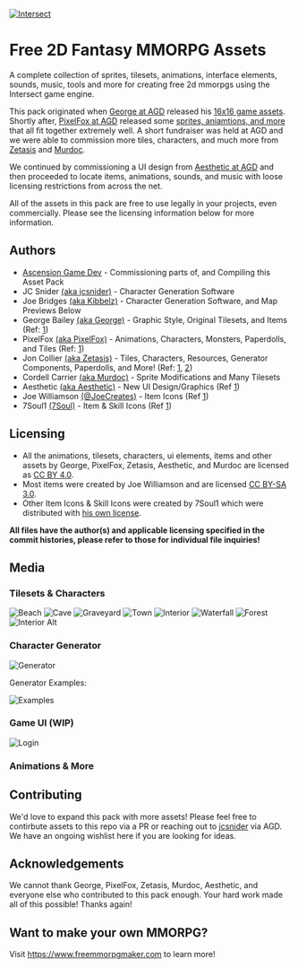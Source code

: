 [![Intersect](http://www.ascensiongamedev.com/resources/filehost/8dcd9a6999221846b43262b936fb1b88.png)](https://www.freemmorpgmaker.com)
# Free 2D Fantasy MMORPG Assets
A complete collection of sprites, tilesets, animations, interface elements, sounds, music, tools and more for creating free 2d mmorpgs using the Intersect game engine.

This pack originated when [George at AGD](https://www.ascensiongamedev.com/profile/20-george/) released his [16x16 game assets](https://www.ascensiongamedev.com/topic/742-16x16-custom-assets/). Shortly after, [PixelFox at AGD](https://www.ascensiongamedev.com/profile/264-pixelfox/) released some [sprites, aniamtions, and more](https://www.ascensiongamedev.com/topic/740-small-fantasy-resources/) that all fit together extremely well. A short fundraiser was held at AGD and we were able to commission more tiles, characters, and much more from [Zetasis](https://www.ascensiongamedev.com/profile/13-zetasis/) and [Murdoc](https://www.ascensiongamedev.com/profile/3-xenogene/).

We continued by commissioning a UI design from [Aesthetic at AGD](https://www.ascensiongamedev.com/profile/377-aesthetic/) and then proceeded to locate items, animations, sounds, and music with loose licensing restrictions from across the net. 

All of the assets in this pack are free to use legally in your projects, even commercially. Please see the licensing information below for more information.


## Authors
 * [Ascension Game Dev](https://www.ascensiongamedev.com/) - Commissioning parts of, and Compiling this Asset Pack
 * JC Snider [(aka jcsnider)](https://www.ascensiongamedev.com/profile/1-jcsnider/) - Character Generation Software
 * Joe Bridges [(aka Kibbelz)](https://www.ascensiongamedev.com/profile/2-kibbelz/) - Character Generation Software, and Map Previews Below
 * George Bailey [(aka George)](https://www.ascensiongamedev.com/profile/20-george/) - Graphic Style, Original Tilesets, and Items (Ref: [1](https://www.ascensiongamedev.com/topic/742-16x16-custom-assets/))
 * PixelFox [(aka PixelFox)](https://www.ascensiongamedev.com/profile/264-pixelfox/) - Animations, Characters, Monsters, Paperdolls, and Tiles (Ref: [1](https://www.ascensiongamedev.com/topic/740-small-fantasy-resources/))
 * Jon Collier [(aka Zetasis)](https://www.ascensiongamedev.com/profile/13-zetasis/) - Tiles, Characters, Resources, Generator Components, Paperdolls, and More! (Ref: [1](https://www.ascensiongamedev.com/topic/3082-more-agd-graphics-tileset-update/?page=1), [2](https://www.ascensiongamedev.com/topic/3189-intersect-character-generator/))
 * Cordell Carrier [(aka Murdoc)](https://www.ascensiongamedev.com/profile/3-xenogene/) - Sprite Modifications and Many Tilesets
 * Aesthetic [(aka Aesthetic)](https://www.ascensiongamedev.com/profile/377-aesthetic/) - New UI Design/Graphics (Ref [1](https://www.ascensiongamedev.com/topic/3648-dev-blog-262019-ui-overhaul-live-progress-thread/?do=findComment&comment=35804))
 * Joe Williamson [(@JoeCreates)](https://twitter.com/joecreates?lang=en) - Item Icons (Ref [1](https://opengameart.org/content/roguelikerpg-items))
 * 7Soul1 [(7Soul)](https://7soul.itch.io/) - Item & Skill Icons (Ref [1](https://www.deviantart.com/7soul1/art/16x16-RPG-Icons-Pack-1-Free-Sample-467188465))

## Licensing
 * All the animations, tilesets, characters, ui elements, items and other assets by George, PixelFox, Zetasis, Aesthetic, and Murdoc are licensed as [CC BY 4.0](https://creativecommons.org/licenses/by/4.0/).
 * Most items were created by Joe Williamson and are licensed [CC BY-SA 3.0](https://creativecommons.org/licenses/by-sa/3.0/).
 * Other Item Icons & Skill Icons were created by 7Soul1 which were distributed with [his own license](http://www.ascensiongamedev.com/resources/filehost/ad15dcfcc2bc0ab4e080782a65cb0dc8.png).
 
 **All files have the author(s) and applicable licensing specified in the commit histories, please refer to those for individual file inquiries!**


## Media

### Tilesets & Characters
![Beach](http://www.ascensiongamedev.com/resources/filehost/53bb00ffe62569f3d3b2ce3ab8f05dc1.png)
![Cave](http://www.ascensiongamedev.com/resources/filehost/3b7ea7c29a64177e953d3a4a5b9c37f5.png)
![Graveyard](http://www.ascensiongamedev.com/resources/filehost/29fce23bacfc498731fc4dad3b694e93.png)
![Town](http://www.ascensiongamedev.com/resources/filehost/b4d625200c377ab0a823ed583392e435.png)
![Interior](http://www.ascensiongamedev.com/resources/filehost/4c84a17b7d26aa35ec3c3ce79e24115e.png)
![Waterfall](http://www.ascensiongamedev.com/resources/filehost/603a5da5d41859a1bfd60d81cbaf2b6c.png)
![Forest](http://www.ascensiongamedev.com/resources/filehost/f01e8c53fe9392101d44baaff8399e1b.png)
![Interior Alt](http://www.ascensiongamedev.com/resources/filehost/20d6a98ef687bf4373ca85c65f30ab15.png)

### Character Generator
![Generator](http://www.ascensiongamedev.com/resources/filehost/dcd0706e9340d9aa0dacf49bef6bddc9.png)

Generator Examples:

![Examples](https://www.ascensiongamedev.com/resources/filehost/4ad0683ddf486fc4a86c40ec80e442e1.gif)

### Game UI (WIP)
![Login](http://www.ascensiongamedev.com/resources/filehost/8dbc5c158b2721578e7d2392a996871e.png)


### Animations & More


## Contributing
We'd love to expand this pack with more assets! Please feel free to contirbute assets to this repo via a PR or reaching out to [jcsnider](https://www.ascensiongamedev.com/profile/1-jcsnider/) via AGD.  We have an ongoing wishlist here if you are looking for ideas.


## Acknowledgements
We cannot thank George, PixelFox, Zetasis, Murdoc, Aesthetic, and everyone else who contributed to this pack enough. Your hard work made all of this possible! Thanks again!


## Want to make your own MMORPG?
Visit https://www.freemmorpgmaker.com to learn more!
